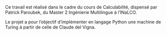 Ce travail est réalisé dans le cadre du cours de Calculabilité, dispensé par Patrick Paroubek, du Master 2 Ingénierie Multilingue à l’INaLCO.

Le projet a pour l’objectif d’implémenter en langage Python une machine de
Turing à partir de celle de Claude del Vigna.
